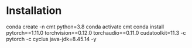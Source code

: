# Installation
conda create -n cmt python=3.8
conda activate cmt
conda install pytorch==1.11.0 torchvision==0.12.0 torchaudio==0.11.0 cudatoolkit=11.3 -c pytorch -c cyclus java-jdk=8.45.14 -y
